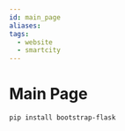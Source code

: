 ```yaml
---
id: main_page
aliases: 
tags:
  - website
  - smartcity
---
```


# Main Page

```bash
pip install bootstrap-flask
```
